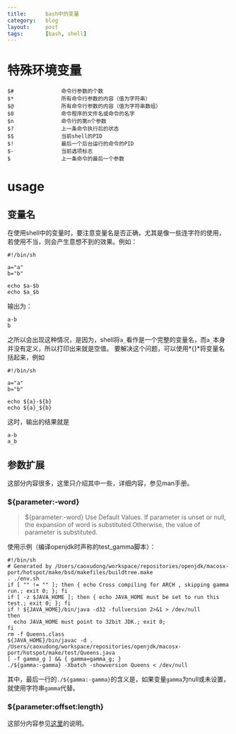 ```yaml
---
title:      bash中的变量
category:   blog
layout:     post
tags:       [bash, shell]
---
```



# 特殊环境变量

    $#               命令行参数的个数
    $*               所有命令行参数的内容（值为字符串）
    $@               所有命令行参数的内容（值为字符串数组）
    $0               命令程序的文件名或命令的名字
    $n               命令行的第n个参数
    $?               上一条命令执行后的状态
    $$               当前shell的PID
    $!               最后一个后台运行的命令的PID
    $-               当前选项标志
    $                上一条命令的最后一个参数
    

# usage

## 变量名

在使用shell中的变量时，要注意变量名是否正确，尤其是像一些连字符的使用，若使用不当，则会产生意想不到的效果。例如：

    #!/bin/sh
    
    a="a"
    b="b"
    
    echo $a-$b
    echo $a_$b
    

输出为：

    a-b
    b
    

之所以会出现这种情况，是因为，shell将`a_`看作是一个完整的变量名，而`a_`本身并没有定义，所以打印出来就是空值。 要解决这个问题，可以使用*{}*将变量名括起来，例如

    #!/bin/sh
    
    a="a"
    b="b"
    
    echo ${a}-${b}
    echo ${a}_${b}
    

这时，输出的结果就是

    a-b
    a_b


## 参数扩展

这部分内容很多，这里只介绍其中一些，详细内容，参见man手册。

### ${parameter:-word}

>${parameter:-word}
>    Use Default Values.  If parameter is unset or null, the expansion of word  is  substituted.Otherwise, the value of parameter is substituted.

使用示例（编译openjdk时声称的test_gamma脚本）：

	#!/bin/sh
    # Generated by /Users/caoxudong/workspace/repositories/openjdk/macosx-port/hotspot/make/bsd/makefiles/buildtree.make
    . ./env.sh
    if [ "" != "" ]; then { echo Cross compiling for ARCH , skipping gamma run.; exit 0; }; fi
    if [ -z $JAVA_HOME ]; then { echo JAVA_HOME must be set to run this test.; exit 0; }; fi
    if ! ${JAVA_HOME}/bin/java -d32 -fullversion 2>&1 > /dev/null
    then
      echo JAVA_HOME must point to 32bit JDK.; exit 0;
    fi
    rm -f Queens.class
    ${JAVA_HOME}/bin/javac -d . /Users/caoxudong/workspace/repositories/openjdk/macosx-port/hotspot/make/test/Queens.java
    [ -f gamma_g ] && { gamma=gamma_g; }
    ./${gamma:-gamma} -Xbatch -showversion Queens < /dev/null

其中，最后一行的`./${gamma:-gamma}`的含义是，如果变量`gamma`为null或未设置，就使用字符串`gamma`代替。

### ${parameter:offset:length}

这部分内容参见[这里][1]的说明。

    



[1]:    /post/bash_miscellaneous_part4_string#substring
